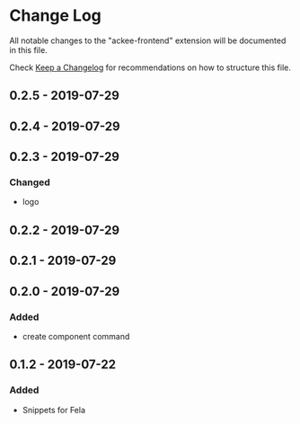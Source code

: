 # Change Log

All notable changes to the "ackee-frontend" extension will be documented in this file.

Check [Keep a Changelog](http://keepachangelog.com/) for recommendations on how to structure this file.

## 0.2.5 - 2019-07-29

## 0.2.4 - 2019-07-29

## 0.2.3 - 2019-07-29
### Changed
- logo

## 0.2.2 - 2019-07-29

## 0.2.1 - 2019-07-29

## 0.2.0 - 2019-07-29
### Added
- create component command

## 0.1.2 - 2019-07-22
### Added
- Snippets for Fela
